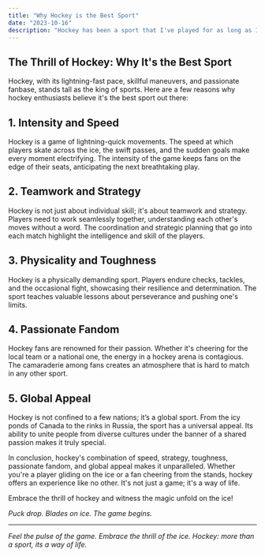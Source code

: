 ```yaml
---
title: "Why Hockey is the Best Sport"
date: "2023-10-16"
description: "Hockey has been a sport that I've played for as long as I can remember. It's one of my favorite past times."
---
```


## The Thrill of Hockey: Why It's the Best Sport

Hockey, with its lightning-fast pace, skillful maneuvers, and passionate fanbase, stands tall as the king of sports. Here are a few reasons why hockey enthusiasts believe it's the best sport out there:

## 1. **Intensity and Speed**

Hockey is a game of lightning-quick movements. The speed at which players skate across the ice, the swift passes, and the sudden goals make every moment electrifying. The intensity of the game keeps fans on the edge of their seats, anticipating the next breathtaking play.

## 2. **Teamwork and Strategy**

Hockey is not just about individual skill; it's about teamwork and strategy. Players need to work seamlessly together, understanding each other's moves without a word. The coordination and strategic planning that go into each match highlight the intelligence and skill of the players.

## 3. **Physicality and Toughness**

Hockey is a physically demanding sport. Players endure checks, tackles, and the occasional fight, showcasing their resilience and determination. The sport teaches valuable lessons about perseverance and pushing one's limits.

## 4. **Passionate Fandom**

Hockey fans are renowned for their passion. Whether it's cheering for the local team or a national one, the energy in a hockey arena is contagious. The camaraderie among fans creates an atmosphere that is hard to match in any other sport.

## 5. **Global Appeal**

Hockey is not confined to a few nations; it’s a global sport. From the icy ponds of Canada to the rinks in Russia, the sport has a universal appeal. Its ability to unite people from diverse cultures under the banner of a shared passion makes it truly special.

In conclusion, hockey's combination of speed, strategy, toughness, passionate fandom, and global appeal makes it unparalleled. Whether you're a player gliding on the ice or a fan cheering from the stands, hockey offers an experience like no other. It's not just a game; it's a way of life.

Embrace the thrill of hockey and witness the magic unfold on the ice!

*Puck drop. Blades on ice. The game begins.*

---

*Feel the pulse of the game. Embrace the thrill of the ice. Hockey: more than a sport, its a way of life.*
